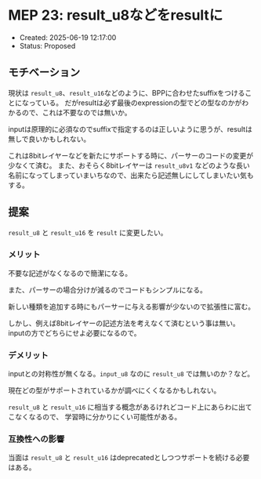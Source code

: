 # MEP 23: result_u8などをresultに

- Created: 2025-06-19 12:17:00
- Status: Proposed

## モチベーション

現状は `result_u8`、`result_u16`などのように、BPPに合わせたsuffixをつけることになっている。
だがresultは必ず最後のexpressionの型でどの型なのかがわかるので、これは不要なのでは無いか。

inputは原理的に必須なのでsuffixで指定するのは正しいように思うが、resultは無しで良いかもしれない。

これは8bitレイヤーなどを新たにサポートする時に、パーサーのコードの変更が少なくて済む。
また、おそらく8bitレイヤーは `result_u8v1` などのような長い名前になってしまっていまいちなので、出来たら記述無しにしてしまいたい気もする。

## 提案

`result_u8` と `result_u16` を `result` に変更したい。

### メリット

不要な記述がなくなるので簡潔になる。

また、パーサーの場合分けが減るのでコードもシンプルになる。

新しい種類を追加する時にもパーサーに与える影響が少ないので拡張性に富む。

しかし、例えば8bitレイヤーの記述方法を考えなくて済むという事は無い。inputの方でどちらにせよ必要になるので。

### デメリット

inputとの対称性が無くなる。`input_u8` なのに `result_u8` では無いのか？など。

現在どの型がサポートされているかが調べにくくなるかもしれない。

`result_u8` と `result_u16` に相当する概念があるけれどコード上にあらわに出てこなくなるので、
学習時に分かりにくい可能性がある。

### 互換性への影響

当面は `result_u8` と `result_u16` はdeprecatedとしつつサポートを続ける必要はある。